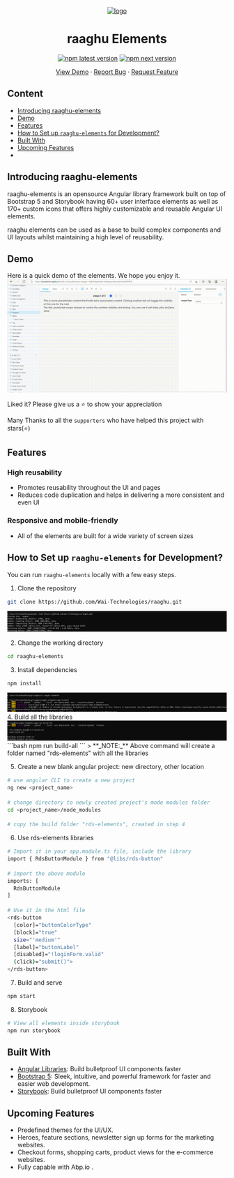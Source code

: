 <p align="center">
    <a href="https://raaghu.io" target="_blank">
        <img src="./raaghu_icon.png" alt="logo" width="125"/>
    </a>
<p/>
</p>
<p>
<h1 align="center">raaghu Elements</h1>
</p>

<p align="center">
<a href="https://npmjs.org/rds-elements"><img src="https://img.shields.io/npm/v/rds-elements/latest.svg" alt="npm latest version" ></a>
<a href="https://npmjs.org/rds-elements"><img src="https://img.shields.io/npm/v/rds-elements/next.svg" alt="npm next version" ></a>
</br>

<p align="center">
    <a href="https://raaghu.io" target="blank">View Demo</a>
    ·
    <a href="https://github.com/Wai-Technologies/raaghu/issues/new">Report Bug</a>
    ·
    <a href="https://github.com/Wai-Technologies/raaghu/issues/new">Request Feature</a>
</p>
<h2 >Content</h2>
<!-- vscode-markdown-toc -->

* [ Introducing raaghu-elements](#Introducingraaghu-elements)
*  [Demo](#Demo)
*  [Features](#Features)
*  [How to Set up `raaghu-elements` for Development?](#setup)
*  [Built With](#BuiltWith)
*  [Upcoming Features](#UpcomingFeatures)
* 
<p align="center">

##  <a name='Introducingraaghu-elements'></a> Introducing raaghu-elements 

raaghu-elements is an opensource Angular library framework built on top of Bootstrap 5 and Storybook having 60+ user interface elements as well as 170+ custom icons that offers highly customizable and reusable Angular UI elements.

raaghu elements can be used as a base to build complex components and UI layouts whilst maintaining a high level of reusability.



##  <a name='Demo'></a>Demo

Here is a quick demo of the elements. We hope you enjoy it.
<img title="imge" alt="gif" src="../static/Demo (1).gif">

Liked it? Please give us a ⭐️ to show your appreciation

Many Thanks to all the `supporters` who have helped this project with stars(⭐)

##   <a name='Features'></a> Features

###  <a name='Highreusability'></a> High reusability
 - Promotes reusability throughout the UI and pages
 - Reduces code duplication and helps in delivering a more consistent and even UI

### <a name='Responsiveandmobile-friendly'></a> Responsive and mobile-friendly
- All of the elements are built for a wide variety of screen sizes


## <a name='setup'></a> How to Set up `raaghu-elements` for Development?

You can run `raaghu-elements` locally with a few easy steps.

1. Clone the repository

```bash
git clone https://github.com/Wai-Technologies/raaghu.git
```
  
<img title="imge" alt="gif" src="../static/Screenshot (40).png">


2. Change the working directory

```bash
cd raaghu-elements
```


3. Install dependencies

```bash
npm install
```
 <img title="imge" alt="gif" src="../static/Screenshot (39).png">
4. Build all the libraries
 <img title="imge" alt="gif" src="../static/Screenshot (66).png">
```bash
npm run build-all
```
> **_NOTE:_** Above command will create a folder named "rds-elements" with all the libraries

5. Create a new blank angular project: new directory, other location

```bash
# use angular CLI to create a new project
ng new <project_name>

# change directory to newly created project's mode modules folder
cd <project_name>/node_modules

# copy the build folder "rds-elements", created in step 4
```

6. Use rds-elements libraries

```bash
# Import it in your app.module.ts file, include the library
import { RdsButtonModule } from "@libs/rds-button"

# import the above module
imports: [
  RdsButtonModule
]

# Use it in the html file
<rds-button
  [color]="buttonColorType"
  [block]="true"
  size="'medium'"
  [label]="buttonLabel"
  [disabled]="!loginForm.valid"
  (click)="submit()">
</rds-button>
```

7. Build and serve

```bash
npm start
```

8. Storybook

```bash
# View all elements inside storybook
npm run storybook 
```


##  <a name='BuiltWith'></a>Built With

- [Angular Libraries](https://angular.io/guide/libraries): Build bulletproof UI components faster
- [Bootstrap 5](https://bootstrap.com/): Sleek, intuitive, and powerful framework for faster and easier web development.
- [Storybook](https://storybook.js.org/): Build bulletproof UI components faster


## <a name='UpcomingFeatures'></a>Upcoming Features
- Predefined themes for the UI/UX.
- Heroes, feature sections, newsletter sign up forms for the marketing websites.
- Checkout forms, shopping carts, product views for the e-commerce websites.
- Fully capable with Abp.io .



<!-- markdownlint-restore -->
<!-- prettier-ignore-end -->

<!-- ALL-CONTRIBUTORS-LIST:END -->



